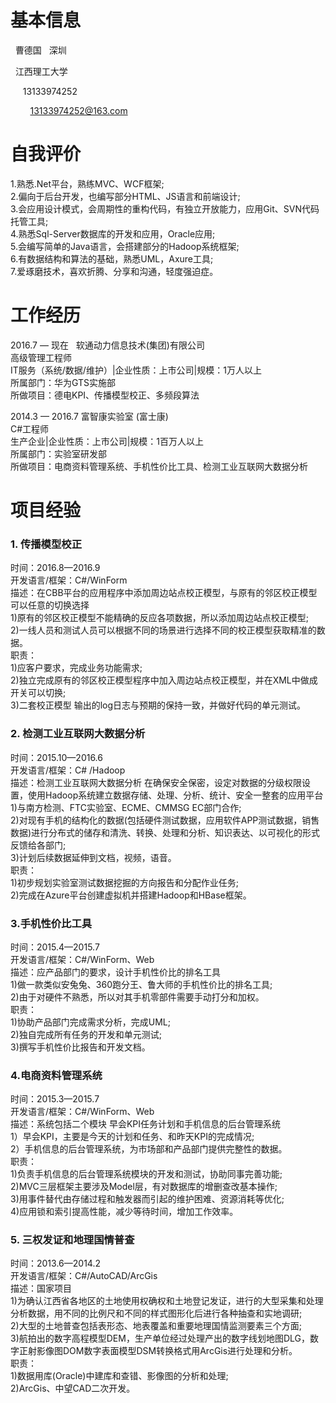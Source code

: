 # 基本信息 #

   曹德国    深圳
  
     江西理工大学     
   
       13133974252
     
         13133974252@163.com

# 自我评价 #
1.熟悉.Net平台，熟练MVC、WCF框架;</br> 
2.偏向于后台开发，也编写部分HTML、JS语言和前端设计;</br>
3.会应用设计模式，会周期性的重构代码，有独立开放能力，应用Git、SVN代码托管工具;</br>
4.熟悉Sql-Server数据库的开发和应用，Oracle应用;</br>
5.会编写简单的Java语言，会搭建部分的Hadoop系统框架;</br>
6.有数据结构和算法的基础，熟悉UML，Axure工具;</br>
7.爱琢磨技术，喜欢折腾、分享和沟通，轻度强迫症。

# 工作经历 #
2016.7 — 现在   软通动力信息技术(集团)有限公司</br>
高级管理工程师</br>
IT服务（系统/数据/维护）|企业性质：上市公司|规模：1万人以上</br>
所属部门：华为GTS实施部</br>
所做项目：德电KPI、传播模型校正、多频段算法</br>

2014.3 — 2016.7  富智康实验室 (富士康)</br>
C#工程师</br>
生产企业|企业性质：上市公司|规模：1百万人以上</br>
所属部门：实验室研发部</br>
所做项目：电商资料管理系统、手机性价比工具、检测工业互联网大数据分析</br>

# 项目经验 #

### 1. 传播模型校正 
时间：2016.8—2016.9</br>
开发语言/框架：C#/WinForm</br>
描述：在CBB平台的应用程序中添加周边站点校正模型，与原有的邻区校正模型可以任意的切换选择</br>
1)原有的邻区校正模型不能精确的反应各项数据，所以添加周边站点校正模型;</br>
2)一线人员和测试人员可以根据不同的场景进行选择不同的校正模型获取精准的数据。</br>
职责：</br>
1)应客户要求，完成业务功能需求;</br>
2)独立完成原有的邻区校正模型程序中加入周边站点校正模型，并在XML中做成开关可以切换;</br>
3)二套校正模型 输出的log日志与预期的保持一致，并做好代码的单元测试。

### 2. 检测工业互联网大数据分析 
时间：2015.10—2016.6</br>
开发语言/框架：C# /Hadoop</br>
描述：检测工业互联网大数据分析 在确保安全保密，设定对数据的分级权限设置，使用Hadoop系统建立数据存储、处理、分析、统计、安全一整套的应用平台</br>
1)与南方检测、FTC实验室、ECME、CMMSG EC部门合作;</br>
2)对现有手机的结构化的数据(包括硬件测试数据，应用软件APP测试数据，销售数据)进行分布式的储存和清洗、转换、处理和分析、知识表达、以可视化的形式反馈给各部门;</br>
3)计划后续数据延伸到文档，视频，语音。</br>
职责：</br>
1)初步规划实验室测试数据挖掘的方向报告和分配作业任务;</br>
2)完成在Azure平台创建虚拟机并搭建Hadoop和HBase框架。

### 3.手机性价比工具 
时间：2015.4—2015.7</br>
开发语言/框架：C#/WinForm、Web</br>
描述：应产品部门的要求，设计手机性价比的排名工具</br>
1)做一款类似安兔兔、360跑分王、鲁大师的手机性价比的排名工具;</br>
2)由于对硬件不熟悉，所以对其手机零部件需要手动打分和加权。</br>
职责：</br>
1)协助产品部门完成需求分析，完成UML;</br>
2)独自完成所有任务的开发和单元测试;</br>
3)撰写手机性价比报告和开发文档。

### 4.电商资料管理系统 
时间：2015.3—2015.7</br>
开发语言/框架：C#/WinForm、Web</br>
描述：系统包括二个模块 早会KPI任务计划和手机信息的后台管理系统</br>
1）早会KPI，主要是今天的计划和任务、和昨天KPI的完成情况;</br>
2）手机信息的后台管理系统，为市场部和产品部门提供完整性的数据。</br>
职责：</br>
1)负责手机信息的后台管理系统模块的开发和测试，协助同事完善功能;</br>
2)MVC三层框架主要涉及Model层，有对数据库的增删查改基本操作;</br>
3)用事件替代由存储过程和触发器而引起的维护困难、资源消耗等优化;</br>
4)应用锁和索引提高性能，减少等待时间，增加工作效率。

### 5. 三权发证和地理国情普查
时间：2013.6—2014.2</br>
开发语言/框架：C#/AutoCAD/ArcGis</br>
描述：国家项目</br>
1)为确认江西省各地区的土地使用权确权和土地登记发证，进行的大型采集和处理分析数据，用不同的比例尺和不同的样式图形化后进行各种抽查和实地调研;</br>
2)大型的土地普查包括表形态、地表覆盖和重要地理国情监测要素三个方面;</br>
3)航拍出的数字高程模型DEM，生产单位经过处理产出的数字线划地图DLG，数字正射影像图DOM数字表面模型DSM转换格式用ArcGis进行处理和分析。</br>
职责：</br>
1)数据用库(Oracle)中建库和查错、影像图的分析和处理;</br>
2)ArcGis、中望CAD二次开发。
